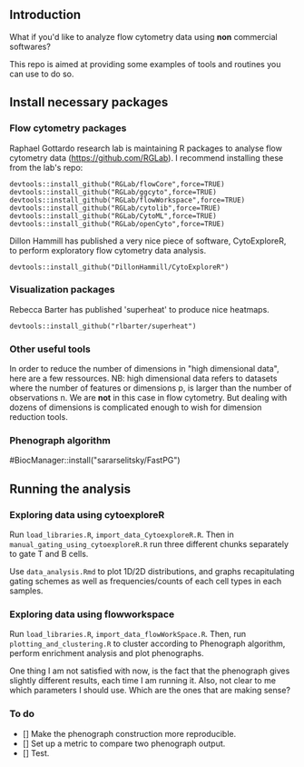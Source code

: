 ## Introduction

What if you'd like to analyze flow cytometry data using **non** commercial softwares?

This repo is aimed at providing some examples of tools and routines you can use to do so.

## Install necessary packages

### Flow cytometry packages

Raphael Gottardo research lab is maintaining R packages to analyse flow cytometry data (https://github.com/RGLab). I recommend installing these from the lab's repo:

```
devtools::install_github("RGLab/flowCore",force=TRUE)
devtools::install_github("RGLab/ggcyto",force=TRUE)
devtools::install_github("RGLab/flowWorkspace",force=TRUE)
devtools::install_github("RGLab/cytolib",force=TRUE)
devtools::install_github("RGLab/CytoML",force=TRUE)
devtools::install_github("RGLab/openCyto",force=TRUE)
```

Dillon Hammill has published a very nice piece of software, CytoExploreR, to perform exploratory flow cytometry data analysis.

```
devtools::install_github("DillonHammill/CytoExploreR")
```

### Visualization packages

Rebecca Barter has published 'superheat' to produce nice heatmaps.

```
devtools::install_github("rlbarter/superheat")
```

### Other useful tools

In order to reduce the number of dimensions in "high dimensional data", here are a few ressources.
NB: high dimensional data refers to datasets where the number of features or dimensions p, is larger than the number of observations n. We are **not** in this case in flow cytometry. But dealing with dozens of dimensions is complicated enough to wish for dimension reduction tools.

### Phenograph algorithm

#BiocManager::install("sararselitsky/FastPG")

## Running the analysis

### Exploring data using cytoexploreR

Run `load_libraries.R`, `import_data_CytoexploreR.R`. Then in `manual_gating_using_cytoexploreR.R` run three different chunks separately to gate T and B cells.

Use `data_analysis.Rmd` to plot 1D/2D distributions, and graphs recapitulating gating schemes as well as frequencies/counts of each cell types in each samples.

### Exploring data using flowworkspace

Run `load_libraries.R`, `import_data_flowWorkSpace.R`. Then, run `plotting_and_clustering.R` to cluster according to Phenograph algorithm, perform enrichment analysis and plot phenographs.

One thing I am not satisfied with now, is the fact that the phenograph gives slightly different results, each time I am running it. Also, not clear to me which parameters I should use. Which are the ones that are making sense?

### To do

- [] Make the phenograph construction more reproducible.
- [] Set up a metric to compare two phenograph output.
- [] Test.
